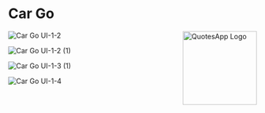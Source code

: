 # Car Go

<img alt = "QuotesApp Logo" src="https://github.com/user-attachments/assets/30297d2f-b914-4783-8c42-742e143bec45" height="150px" width="150px" align="right"/>

![Car Go UI-1-2](https://github.com/user-attachments/assets/4b618a8a-a3ed-4c6e-a25b-356cc2824747)

![Car Go UI-1-2 (1)](https://github.com/user-attachments/assets/862d7ca3-5a6e-4ece-b8bb-55547a61bd87)

![Car Go UI-1-3 (1)](https://github.com/user-attachments/assets/76d2c3c5-203a-44c3-ac31-ee56f72d9fa8)

![Car Go UI-1-4](https://github.com/user-attachments/assets/a9a3afa9-2190-4906-a75f-b73a4105e9d4)


